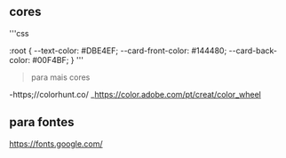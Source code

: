 ## cores

'''css

:root {
    --text-color: #DBE4EF;
    --card-front-color: #144480;
    --card-back-color: #00F4BF;
}
'''

>para mais cores

-https;//colorhunt.co/
_https://color.adobe.com/pt/creat/color_wheel

## para fontes
https://fonts.google.com/


